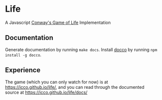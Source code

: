 # Life

A Javascript [Conway's Game of Life](https://en.wikipedia.org/wiki/Conway's_Game_of_Life) Implementation

## Documentation

Generate documentation by running `make docs`. Install [docco](https://jashkenas.github.io/docco/) by running `npm install -g docco`.

## Experience

The game (which you can only watch for now) is at https://icco.github.io/life/, and you can read through the documented source at https://icco.github.io/life/docs/

